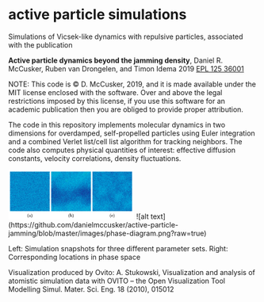 # active particle simulations
Simulations of Vicsek-like dynamics with repulsive particles, associated with the publication

**Active particle dynamics beyond the jamming density**, Daniel R. McCusker, Ruben van Drongelen, and Timon Idema 2019 [EPL 125 36001](https://dx.doi.org/10.1209/0295-5075/125/36001)

NOTE: This code is © D. McCusker, 2019, and it is made available under the MIT license enclosed with the software. Over and above the legal restrictions imposed by this license, if you use this software for an academic publication then you are obliged to provide proper attribution. 

The code in this repository implements molecular dynamics in two dimensions for overdamped, self-propelled particles using Euler integration and a combined Verlet list/cell list algorithm for tracking neighbors. The code also computes physical quantities of interest: effective diffusion constants, velocity correlations, density fluctuations.

<img src="https://github.com/danielmccusker/active-particle-jamming/blob/master/images/snapshots.png?raw=true" height="100">
 ![alt text](https://github.com/danielmccusker/active-particle-jamming/blob/master/images/phase-diagram.png?raw=true)

Left: Simulation snapshots for three different parameter sets. Right: Corresponding locations in phase space

Visualization produced by Ovito:
A. Stukowski, Visualization and analysis of atomistic simulation data with OVITO – the Open Visualization Tool
Modelling Simul. Mater. Sci. Eng. 18 (2010), 015012

